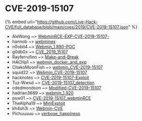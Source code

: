 # CVE-2019-15107
{% embed url="https://github.com/Live-Hack-CVE/full_database/blob/main/cves/2019/CVE-2019-15107.json" %}

* AleWong ~> [WebminRCE-EXP-CVE-2019-15107-](https://www.alice-snow.ru/2019/database/cve-2019-15107/webminrce-exp-cve-2019-15107--alewong)
* hannob ~> [webminex](https://www.alice-snow.ru/2019/database/cve-2019-15107/webminex-hannob)
* n0obit4 ~> [Webmin_1.890-POC](https://www.alice-snow.ru/2019/database/cve-2019-15107/webmin_1.890-poc-n0obit4)
* g0db0x ~> [CVE_2019_15107](https://www.alice-snow.ru/2019/database/cve-2019-15107/cve_2019_15107-g0db0x)
* Rayferrufino ~> [Make-and-Break](https://www.alice-snow.ru/2019/database/cve-2019-15107/make-and-break-rayferrufino)
* HACHp1 ~> [webmin_docker_and_exp](https://www.alice-snow.ru/2019/database/cve-2019-15107/webmin_docker_and_exp-hachp1)
* ChakoMoonFish ~> [webmin_CVE-2019-15107](https://www.alice-snow.ru/2019/database/cve-2019-15107/webmin_cve-2019-15107-chakomoonfish)
* squid22 ~> [Webmin_CVE-2019-15107](https://www.alice-snow.ru/2019/database/cve-2019-15107/webmin_cve-2019-15107-squid22)
* hacknotes ~> [CVE-2019-15107-Exploit](https://www.alice-snow.ru/2019/database/cve-2019-15107/cve-2019-15107-exploit-hacknotes)
* Tuz-Wwsd ~> [CVE-2019-15107_detection](https://www.alice-snow.ru/2019/database/cve-2019-15107/cve-2019-15107_detection-tuz-wwsd)
* cdedmondson ~> [Modified-CVE-2019-15107](https://www.alice-snow.ru/2019/database/cve-2019-15107/modified-cve-2019-15107-cdedmondson)
* hadrian3689 ~> [webmin_1.920](https://www.alice-snow.ru/2019/database/cve-2019-15107/webmin_1.920-hadrian3689)
* psw01 ~> [CVE-2019-15107_webminRCE](https://www.alice-snow.ru/2019/database/cve-2019-15107/cve-2019-15107_webminrce-psw01)
* TheAlpha19 ~> [MiniExploit](https://www.alice-snow.ru/2019/database/cve-2019-15107/miniexploit-thealpha19)
* kh4sh3i ~> [Webmin-CVE](https://www.alice-snow.ru/2019/database/cve-2019-15107/webmin-cve-kh4sh3i)
* Pichuuuuu ~> [verbose_happiness](https://www.alice-snow.ru/2019/database/cve-2019-15107/verbose_happiness-pichuuuuu)